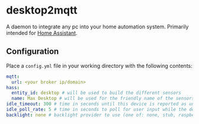 # desktop2mqtt

A daemon to integrate any pc into your home automation system.
Primarily intended for [Home Assistant](https://home-assistant.io).

## Configuration

Place a `config.yml` file in your working directory with the following contents:

```yaml
mqtt:
  url: <your broker ip/domain>
hass:
  entity_id: desktop # will be used to build the different sensors
  name: Max Desktop # will be used for the friendly name of the sensors
idle_timeout: 300 # time in seconds until this device is reported as unoccupied
idle_poll_rate: 5 # time in seconds to poll for user input while the device is unoccupied (optional)
backlight: none # backlight provider to use (one of: none, stub, raspberry-pi)
```
